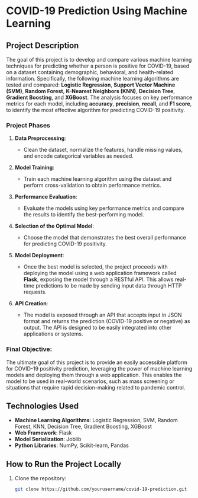 # COVID-19 Prediction Using Machine Learning

## Project Description

The goal of this project is to develop and compare various machine learning techniques for predicting whether a person is positive for COVID-19, based on a dataset containing demographic, behavioral, and health-related information. Specifically, the following machine learning algorithms are tested and compared: **Logistic Regression**, **Support Vector Machine (SVM)**, **Random Forest**, **K-Nearest Neighbors (KNN)**, **Decision Tree**, **Gradient Boosting**, and **XGBoost**. The analysis focuses on key performance metrics for each model, including **accuracy**, **precision**, **recall**, and **F1 score**, to identify the most effective algorithm for predicting COVID-19 positivity.

### Project Phases

1. **Data Preprocessing**:
   - Clean the dataset, normalize the features, handle missing values, and encode categorical variables as needed.

2. **Model Training**:
   - Train each machine learning algorithm using the dataset and perform cross-validation to obtain performance metrics.

3. **Performance Evaluation**:
   - Evaluate the models using key performance metrics and compare the results to identify the best-performing model.

4. **Selection of the Optimal Model**:
   - Choose the model that demonstrates the best overall performance for predicting COVID-19 positivity.

5. **Model Deployment**:
   - Once the best model is selected, the project proceeds with deploying the model using a web application framework called **Flask**, exposing the model through a RESTful API. This allows real-time predictions to be made by sending input data through HTTP requests.

6. **API Creation**:
   - The model is exposed through an API that accepts input in JSON format and returns the prediction (COVID-19 positive or negative) as output. The API is designed to be easily integrated into other applications or systems.

### Final Objective:
The ultimate goal of this project is to provide an easily accessible platform for COVID-19 positivity prediction, leveraging the power of machine learning models and deploying them through a web application. This enables the model to be used in real-world scenarios, such as mass screening or situations that require rapid decision-making related to pandemic control.

## Technologies Used
- **Machine Learning Algorithms**: Logistic Regression, SVM, Random Forest, KNN, Decision Tree, Gradient Boosting, XGBoost
- **Web Framework**: Flask
- **Model Serialization**: Joblib
- **Python Libraries**: NumPy, Scikit-learn, Pandas

## How to Run the Project Locally

1. Clone the repository:
   ```bash
   git clone https://github.com/yourusername/covid-19-prediction.git
